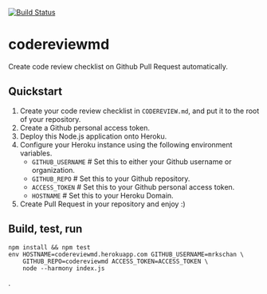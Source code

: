 [![Build Status](https://travis-ci.org/mrkschan/codereviewmd.svg)](https://travis-ci.org/mrkschan/codereviewmd)

codereviewmd
============

Create code review checklist on Github Pull Request automatically.


Quickstart
----------

1. Create your code review checklist in `CODEREVIEW.md`,
   and put it to the root of your repository.
2. Create a Github personal access token.
3. Deploy this Node.js application onto Heroku.
4. Configure your Heroku instance using the following environment variables.
   - `GITHUB_USERNAME`  # Set this to either your Github username or organization.
   - `GITHUB_REPO`  # Set this to your Github repository.
   - `ACCESS_TOKEN`  # Set this to your Github personal access token.
   - `HOSTNAME`  # Set this to your Heroku Domain.
5. Create Pull Request in your repository and enjoy :)


Build, test, run
----------------

```
npm install && npm test
env HOSTNAME=codereviewmd.herokuapp.com GITHUB_USERNAME=mrkschan \
    GITHUB_REPO=codereviewmd ACCESS_TOKEN=ACCESS_TOKEN \
    node --harmony index.js
```


.
